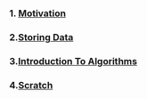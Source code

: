 ### 1. [Motivation](Motivation)
### 2.[Storing Data](Storing%20Data.md)
### 3.[Introduction To Algorithms](Introduction%20To%20Algorithms.md)
### 4.[Scratch](Scratch)